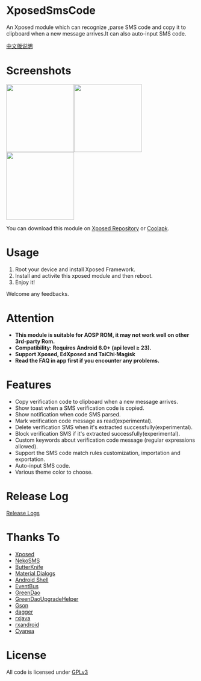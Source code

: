 # XposedSmsCode
An Xposed module which can recognize ,parse SMS code and copy it to clipboard when a new message arrives.It can also auto-input SMS code.

[中文版说明](/README-CN.md)

# Screenshots
<img src="art/en/01.png" width="180"/><img src="art/en/02.png" width="180"/><img src="art/en/03.png" width="180"/>

You can download this module on [Xposed Repository](http://repo.xposed.info/module/com.github.nevinxu0725.xposed.smscode) or [Coolapk](https://www.coolapk.com/apk/com.github.nevinxu0725.xposed.smscode). 

# Usage
1. Root your device and install Xposed Framework.
2. Install and activite this xposed module and then reboot.
3. Enjoy it!

Welcome any feedbacks.

# Attention
- **This module is suitable for AOSP ROM, it may not work well on other 3rd-party Rom.**
- **Compatibility: Requires Android 6.0+ (api level ≥ 23).**
- **Support Xposed, EdXposed and TaiChi·Magisk**
- **Read the FAQ in app first if you encounter any problems.**

# Features
- Copy verification code to clipboard when a new message arrives.
- Show toast when a SMS verification code is copied.
- Show notification when code SMS parsed.
- Mark verification code message as read(experimental).
- Delete verification SMS when it's extracted successfully(experimental).
- Block verification SMS if it's extracted successfully(experimental).
- Custom keywords about verification code message (regular expressions allowed).
- Support the SMS code match rules customization, importation and exportation.
- Auto-input SMS code.
- Various theme color to choose.

# Release Log
[Release Logs](/LOG-EN.md)

# Thanks To
- [Xposed](https://github.com/rovo89/Xposed)
- [NekoSMS](https://github.com/apsun/NekoSMS)
- [ButterKnife](https://github.com/JakeWharton/butterknife)
- [Material Dialogs](https://github.com/afollestad/material-dialogs)
- [Android Shell](https://github.com/jaredrummler/AndroidShell)
- [EventBus](https://github.com/greenrobot/EventBus)
- [GreenDao](https://github.com/greenrobot/greenDAO)
- [GreenDaoUpgradeHelper](https://github.com/yuweiguocn/GreenDaoUpgradeHelper)
- [Gson](https://github.com/google/gson)
- [dagger](https://github.com/google/dagger)
- [rxjava](https://github.com/ReactiveX/RxJava)
- [rxandroid](https://github.com/ReactiveX/RxAndroid)
- [Cyanea](https://github.com/jaredrummler/Cyanea)

# License
All code is licensed under [GPLv3](https://www.gnu.org/licenses/gpl-3.0.txt) 